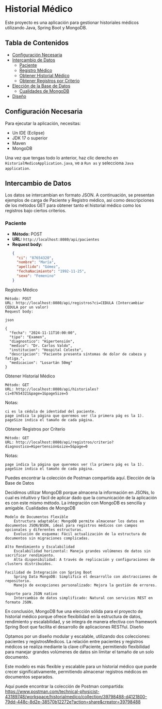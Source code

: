 # Historial Médico

Este proyecto es una aplicación para gestionar historiales médicos utilizando Java, Spring Boot y MongoDB.

## Tabla de Contenidos

- [Configuración Necesaria](#configuración-necesaria)
- [Intercambio de Datos](#intercambio-de-datos)
  - [Paciente](#paciente)
  - [Registro Médico](#registro-médico)
  - [Obtener Historial Médico](#obtener-historial-médico)
  - [Obtener Registros por Criterio](#obtener-registros-por-criterio)
- [Elección de la Base de Datos](#elección-de-la-base-de-datos)
  - [Cualidades de MongoDB](#cualidades-de-mongodb)
- [Diseño](#diseño)

## Configuración Necesaria

Para ejecutar la aplicación, necesitas:

- Un IDE (Eclipse)
- JDK 17 o superior
- Maven
- MongoDB

Una vez que tengas todo lo anterior, haz clic derecho en `HistorialMedicoApplication.java`, ve a `Run as` y selecciona `Java application`.

## Intercambio de Datos

Los datos se intercambian en formato JSON. A continuación, se presentan ejemplos de carga de Paciente y Registro médico, así como descripciones de los métodos GET para obtener tanto el historial médico como los registros bajo ciertos criterios.

### Paciente

- **Método:** POST
- **URL:** `http://localhost:8080/api/pacientes`
- **Request body:**
  ```json
  {
    "ci": "87654320",
    "nombre": "María",
    "apellido": "Gómez",
    "fechaNacimiento": "1992-11-25",
    "sexo": "Femenino"
  }

Registro Médico

    Método: POST
    URL: http://localhost:8080/api/registros?ci=CEDULA (Intercambiar CEDULA por un valor)
    Request body:

    json

    {
      "fecha": "2024-11-11T10:00:00",
      "tipo": "Examen",
      "diagnostico": "Hipertensión",
      "medico": "Dr. Carlos Valdo",
      "institucion": "Hospital Celeste",
      "descripcion": "Paciente presenta síntomas de dolor de cabeza y fatiga.",
      "medicacion": "Losartán 50mg"
    }

Obtener Historial Médico

    Método: GET
    URL: http://localhost:8080/api/historiales?ci=87654321&page=1&pageSize=5

Notas:

    ci es la cédula de identidad del paciente.
    page indica la página que queremos ver (la primera pág es la 1).
    pageSize indica el tamaño de cada página.

Obtener Registros por Criterio

    Método: GET
    URL: http://localhost:8080/api/registros/criterio?diagnostico=Hipertensión&size=5&page=0

Notas:

    page indica la página que queremos ver (la primera pág es la 1).
    pageSize indica el tamaño de cada página.

Puedes encontrar la colección de Postman compartida aquí.
Elección de la Base de Datos

Decidimos utilizar MongoDB porque almacena la información en JSONs, lo cual es intuitivo y fácil de aplicar dado que la comunicación de la aplicación es con este mismo método. La integración con MongoDB es sencilla y amigable.
Cualidades de MongoDB

    Modelo de Documentos Flexible
        Estructura adaptable: MongoDB permite almacenar los datos en documentos JSON/BSON, ideal para registros médicos con campos opcionales y diferentes estructuras.
        Evolución de esquema: Fácil actualización de la estructura de documentos sin migraciones complicadas.

    Alto Rendimiento y Escalabilidad
        Escalabilidad horizontal: Maneja grandes volúmenes de datos sin sacrificar rendimiento.
        Alta disponibilidad: A través de replicación y configuraciones de clusters distribuidos.

    Facilidad de Integración con Spring Boot
        Spring Data MongoDB: Simplifica el desarrollo con abstracciones de repositorio.
        Manejo de excepciones personalizado: Mejora la gestión de errores.

    Soporte para JSON nativo
        Intercambio de datos simplificado: Natural con servicios REST en formato JSON.

En conclusión, MongoDB fue una elección sólida para el proyecto de historial médico porque ofrece flexibilidad en la estructura de datos, rendimiento y escalabilidad, y se integra de manera efectiva con framework Spring Boot que facilita el desarrollo de aplicaciones RESTful.
Diseño

Optamos por un diseño modular y escalable, utilizando dos colecciones: pacientes y registrosMedicos. La relación entre pacientes y registros médicos se realiza mediante la clave ciPaciente, permitiendo flexibilidad para manejar grandes volúmenes de datos sin limitar el tamaño de un solo documento.

Este modelo es más flexible y escalable para un historial médico que puede crecer significativamente, permitiendo almacenar registros médicos en documentos separados.



Aquí puede encontrar la colección de Postman compartida: https://www.postman.com/technical-physicist-43189748/workspace/historialmedico/collection/39798488-d4121800-79dd-448c-8d2e-38570b12272e?action=share&creator=39798488
